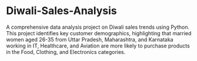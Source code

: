 # Diwali-Sales-Analysis
A comprehensive data analysis project on Diwali sales trends using Python. This project identifies key customer demographics, highlighting that married women aged 26-35 from Uttar Pradesh, Maharashtra, and Karnataka working in IT, Healthcare, and Aviation are more likely to purchase products in the Food, Clothing, and Electronics categories.
